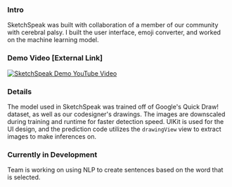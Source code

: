 ### Intro
SketchSpeak was built with collaboration of a member of our community with cerebral palsy. I built the user interface, emoji converter, and worked on the machine learning model.

### Demo Video [External Link]
[![SketchSpeak Demo YouTube Video](https://img.youtube.com/vi/HyeBxo6yo9c/1.jpg)](https://youtu.be/HyeBxo6yo9c)

### Details
The model used in SketchSpeak was trained off of Google's Quick Draw! dataset, as well as our codesigner's drawings. The images are downscaled during training and runtime for faster detection speed. UIKit is used for the UI design, and the prediction code utilizes the ```drawingView``` view to extract images to make inferences on.

### Currently in Development
Team is working on using NLP to create sentences based on the word that is selected.

